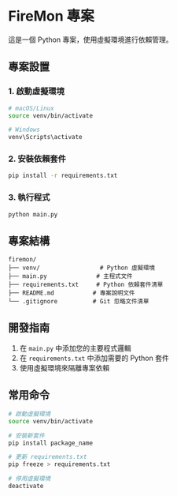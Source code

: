 # FireMon 專案

這是一個 Python 專案，使用虛擬環境進行依賴管理。

## 專案設置

### 1. 啟動虛擬環境

```bash
# macOS/Linux
source venv/bin/activate

# Windows
venv\Scripts\activate
```

### 2. 安裝依賴套件

```bash
pip install -r requirements.txt
```

### 3. 執行程式

```bash
python main.py
```

## 專案結構

```
firemon/
├── venv/                 # Python 虛擬環境
├── main.py              # 主程式文件
├── requirements.txt     # Python 依賴套件清單
├── README.md           # 專案說明文件
└── .gitignore          # Git 忽略文件清單
```

## 開發指南

1. 在 `main.py` 中添加您的主要程式邏輯
2. 在 `requirements.txt` 中添加需要的 Python 套件
3. 使用虛擬環境來隔離專案依賴

## 常用命令

```bash
# 啟動虛擬環境
source venv/bin/activate

# 安裝新套件
pip install package_name

# 更新 requirements.txt
pip freeze > requirements.txt

# 停用虛擬環境
deactivate

